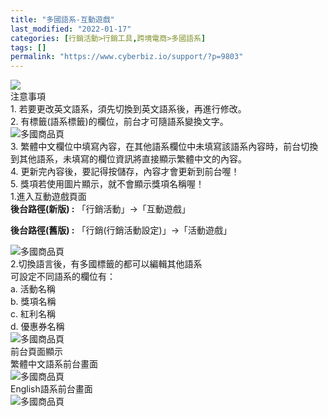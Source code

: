 ```yaml
---
title: "多國語系-互動遊戲"
last_modified: "2022-01-17"
categories: [行銷活動>行銷工具,跨境電商>多國語系]
tags: []
permalink: "https://www.cyberbiz.io/support/?p=9803"
---
```


![](https://www.cyberbiz.io/support/wp-content/uploads/2021/08/多國版本圖.png)  
注意事項  
1\. 若要更改英文語系，須先切換到英文語系後，再進行修改。  
2\. 有標籤(語系標籤)的欄位，前台才可隨語系變換文字。  
![多國商品頁](https://www.cyberbiz.co/support/wp-content/uploads/2020/05/多國-商品群組01.png)  
3\. 繁體中文欄位中填寫內容，在其他語系欄位中未填寫該語系內容時，前台切換到其他語系，未填寫的欄位資訊將直接顯示繁體中文的內容。  
4\. 更新完內容後，要記得按儲存，內容才會更新到前台喔！  
5\. 獎項若使用圖片顯示，就不會顯示獎項名稱喔！  
1.進入互動遊戲頁面  
**後台路徑(新版) :** 「行銷活動」→「互動遊戲」  

**後台路徑(舊版) :** 「行銷(行銷活動設定)」→「活動遊戲」  

![多國商品頁](https://www.cyberbiz.co/support/wp-content/uploads/2020/10/多國-互動遊戲01.png)  
2.切換語言後，有多國標籤的都可以編輯其他語系  
可設定不同語系的欄位有：  
a. 活動名稱  
b. 獎項名稱  
c. 紅利名稱  
d. 優惠券名稱  
![多國商品頁](https://www.cyberbiz.co/support/wp-content/uploads/2020/10/多國-互動遊戲02.png)  
前台頁面顯示  
繁體中文語系前台畫面  
![多國商品頁](https://www.cyberbiz.co/support/wp-content/uploads/2020/10/多國-互動遊戲03.png)  
English語系前台畫面  
![多國商品頁](https://www.cyberbiz.co/support/wp-content/uploads/2020/10/多國-互動遊戲04.png)  

